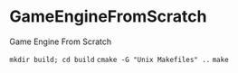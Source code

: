 # GameEngineFromScratch
Game Engine From Scratch

```mkdir build; cd build```
```cmake -G "Unix Makefiles" ..```
```make```